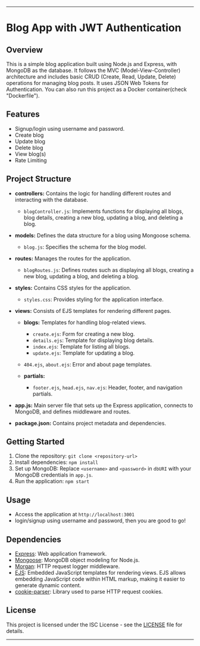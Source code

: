 
---

# Blog App with JWT Authentication

## Overview

This is a simple blog application built using Node.js and Express, with MongoDB as the database. It follows the MVC (Model-View-Controller) architecture and includes basic CRUD (Create, Read, Update, Delete) operations for managing blog posts. It uses JSON Web Tokens for Authentication. You can also run this project as a Docker container(check "Dockerfile").

## Features

- Signup/login using username and password.
- Create blog
- Update blog
- Delete blog
- View blog(s)
- Rate Limiting

## Project Structure

- **controllers:** Contains the logic for handling different routes and interacting with the database.
  - `blogController.js`: Implements functions for displaying all blogs, blog details, creating a new blog, updating a blog, and deleting a blog.

- **models:** Defines the data structure for a blog using Mongoose schema.
  - `blog.js`: Specifies the schema for the blog model.

- **routes:** Manages the routes for the application.
  - `blogRoutes.js`: Defines routes such as displaying all blogs, creating a new blog, updating a blog, and deleting a blog.

- **styles:** Contains CSS styles for the application.
  - `styles.css`: Provides styling for the application interface.

- **views:** Consists of EJS templates for rendering different pages.
  - **blogs:** Templates for handling blog-related views.
    - `create.ejs`: Form for creating a new blog.
    - `details.ejs`: Template for displaying blog details.
    - `index.ejs`: Template for listing all blogs.
    - `update.ejs`: Template for updating a blog.

  - `404.ejs`, `about.ejs`: Error and about page templates.
  - **partials:**
    - `footer.ejs`, `head.ejs`, `nav.ejs`: Header, footer, and navigation partials.

- **app.js:** Main server file that sets up the Express application, connects to MongoDB, and defines middleware and routes.

- **package.json:** Contains project metadata and dependencies.

## Getting Started

1. Clone the repository: `git clone <repository-url>`
2. Install dependencies: `npm install`
3. Set up MongoDB: Replace `<username>` and `<password>` in `dbURI` with your MongoDB credentials in `app.js`.
4. Run the application: `npm start`

## Usage

- Access the application at `http://localhost:3001`
- login/signup using username and password, then you are good to go!
## Dependencies

- [Express](https://expressjs.com/): Web application framework.
- [Mongoose](https://mongoosejs.com/): MongoDB object modeling for Node.js.
- [Morgan](https://www.npmjs.com/package/morgan): HTTP request logger middleware.
- [EJS](https://ejs.co/): Embedded JavaScript templates for rendering views. EJS allows embedding JavaScript code within HTML markup, making it easier to generate dynamic content.
- [cookie-parser](https://www.npmjs.com/package/cookie-parser): Library used to parse HTTP request cookies.

## License

This project is licensed under the ISC License - see the [LICENSE](LICENSE) file for details.

---
